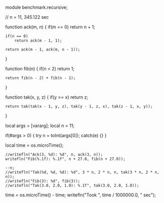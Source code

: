 module benchmark.recursive;

// n = 11, 345.122 sec

function ack(m, n)
{
	if(m == 0)
		return n + 1;

	if(n == 0)
		return ack(m - 1, 1);

	return ack(m - 1, ack(m, n - 1));
}

function fib(n)
{
	if(n < 2)
		return 1;

	return fib(n - 2) + fib(n - 1);
}

function tak(x, y, z)
{
	if(y >= x)
		return z;

	return tak(tak(x - 1, y, z), tak(y - 1, z, x), tak(z - 1, x, y));
}

local args = [vararg];
local n = 11;

if(#args > 0)
{
	try
		n = toInt(args[0]);
	catch(e) {}
}

local time = os.microTime();

	//writefln("Ack(3, %d): %d", n, ack(3, n));
	writefln("Fib(%.1f): %.1f", n + 27.0, fib(n + 27.0));

	--n;
	//writefln("Tak(%d, %d, %d): %d", 3 * n, 2 * n, n, tak(3 * n, 2 * n, n));
	//writefln("Fib(3): %d", fib(3));
	//writefln("Tak(3.0, 2.0, 1.0): %.1f", tak(3.0, 2.0, 1.0));
	
time = os.microTime() - time;
writefln("Took ", time / 1000000.0, " sec");